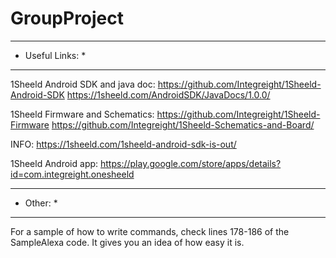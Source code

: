 # GroupProject
*****************
* Useful Links: *
*****************

1Sheeld Android SDK and java doc:
https://github.com/Integreight/1Sheeld-Android-SDK
https://1sheeld.com/AndroidSDK/JavaDocs/1.0.0/

1Sheeld Firmware and Schematics:
https://github.com/Integreight/1Sheeld-Firmware
https://github.com/Integreight/1Sheeld-Schematics-and-Board/

INFO:
https://1sheeld.com/1sheeld-android-sdk-is-out/

1Sheeld Android app:
https://play.google.com/store/apps/details?id=com.integreight.onesheeld

***********
* Other:  *
***********

For a sample of how to write commands, check lines 178-186 of the SampleAlexa code. It gives you an idea of how easy it is.


